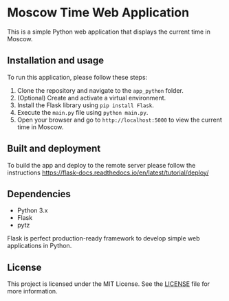 # Moscow Time Web Application
This is a simple Python web application that displays the current time in Moscow.

## Installation and usage
To run this application, please follow these steps:

1. Clone the repository and navigate to the `app_python` folder.
2. (Optional) Create and activate a virtual environment.
3. Install the Flask library using `pip install Flask`.
4. Execute the `main.py` file using `python main.py`.
5. Open your browser and go to `http://localhost:5000` to view the current time in Moscow.

## Built and deployment
To build the app and deploy to the remote server please follow the instructions https://flask-docs.readthedocs.io/en/latest/tutorial/deploy/


## Dependencies
- Python 3.x
- Flask
- pytz

Flask is perfect production-ready framework to develop simple web applications in Python.

## License
This project is licensed under the MIT License. See the [LICENSE](LICENSE) file for more information.
